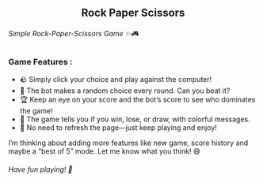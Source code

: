 <h2 align="center"> Rock Paper Scissors </h2>

<h6> Simple Rock-Paper-Scissors Game ✨🎮 </h6>

### Game Features : 

- 🪨 Simply click your choice and play against the computer!
- 🤖 The bot makes a random choice every round. Can you beat it?
- 🏆 Keep an eye on your score and the bot’s score to see who dominates the game!
- 🎨 The game tells you if you win, lose, or draw, with colorful messages.
- 🔄 No need to refresh the page—just keep playing and enjoy!

I’m thinking about adding more features like new game, score history and maybe a “best of 5” mode. Let me know what you think! 😄

<h6>Have fun playing! 🎉 </h6>
